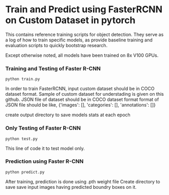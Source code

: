 # Train and Predict using FasterRCNN on Custom Dataset in pytorch 

This contains reference training scripts for object detection.
They serve as a log of how to train specific models, as provide baseline
training and evaluation scripts to quickly bootstrap research.

Except otherwise noted, all models have been trained on 8x V100 GPUs.



### Training and Testing of Faster R-CNN
```
python train.py
```
In order to train FasterRCNN, input custom dataset should be in COCO dataset format.
Sample of custom dataset for understading is given on this github.
JSON file of dataset should be in COCO dataset format
format of JSON file should be like, {'images': [], 'categories': [], 'annotations': []}

create output directory to save models stats at each epoch

### Only Testing of Faster R-CNN
```
python test.py
```
This line of code it to test model only.

### Prediction using Faster R-CNN
```
python predict.py
```
After training, prediction is done using .pth weight file
Create directory to save save input images having predicted boundry boxes on it.
